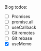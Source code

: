 Blog todos:

- [ ] Promises
- [ ] promise.all
- [ ] useCallback
- [ ] Git remotes
- [ ] Git rebase 
- [x] useMemo 
